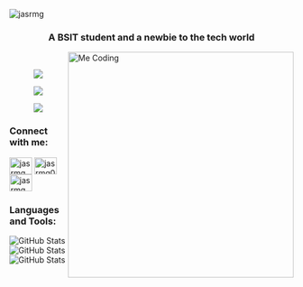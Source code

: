 
<p align="left"> <img src="https://komarev.com/ghpvc/?username=jasrmg&label=Profile%20views&color=0e75b6&style=flat" alt="jasrmg" /> </p>
<h3 align="center">A BSIT student and a newbie to the tech world</h3>

<img align="right" alt="Me Coding" width="400" src="https://media1.tenor.com/m/6TdEhZ0g3WQAAAAd/dog-doggo.gif">
<br>
<p align="center">
  <a href="https://skillicons.dev">
    <img src="https://skillicons.dev/icons?i=vscode,dotnet,django,git" />
  </a>
</p>
<p align="center">
  <a href="https://skillicons.dev">
    <img src="https://skillicons.dev/icons?i=python,java,c,cpp,cs" />
  </a>
</p>
<p align="center">
  <a href="https://skillicons.dev">
    <img src="https://skillicons.dev/icons?i=html,css,bootstrap,ps" />
  </a>
</p>


<h3 align="left">Connect with me:</h3>
<p align="left">
<a href="https://twitter.com/jasrmg" target="blank"><img align="center" src="https://raw.githubusercontent.com/rahuldkjain/github-profile-readme-generator/master/src/images/icons/Social/twitter.svg" alt="jasrmg" height="30" width="40" /></a>
<a href="https://fb.com/jasrmg0210" target="blank"><img align="center" src="https://raw.githubusercontent.com/rahuldkjain/github-profile-readme-generator/master/src/images/icons/Social/facebook.svg" alt="jasrmg0210" height="30" width="40" /></a>
<a href="https://instagram.com/jasrmg" target="blank"><img align="center" src="https://raw.githubusercontent.com/rahuldkjain/github-profile-readme-generator/master/src/images/icons/Social/instagram.svg" alt="jasrmg" height="30" width="40" /></a>
</p>

<h3 align="left">Languages and Tools:</h3>


![GitHub Stats](https://github-readme-stats.vercel.app/api/top-langs/?username=jasrmg&theme=gotham&show_icons=true&hide_border=true&layout=compact)
![GitHub Stats](https://github-readme-streak-stats.herokuapp.com/?user=jasrmg&theme=gotham&hide_border=true)
![GitHub Stats](https://github-readme-stats.vercel.app/api?username=jasrmg&theme=gotham&show_icons=true&hide_border=true&count_private=true)


